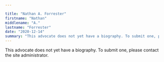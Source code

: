 ```yaml
---

title: "Nathan A. Forrester"
firstname: "Nathan"
middlename: "A."
lastname: "Forrester"
date: "2020-12-14"
summary: "This advocate does not yet have a biography. To submit one, please contact the site administrator."
---
```

This advocate does not yet have a biography. To submit one, please contact the site administrator.


